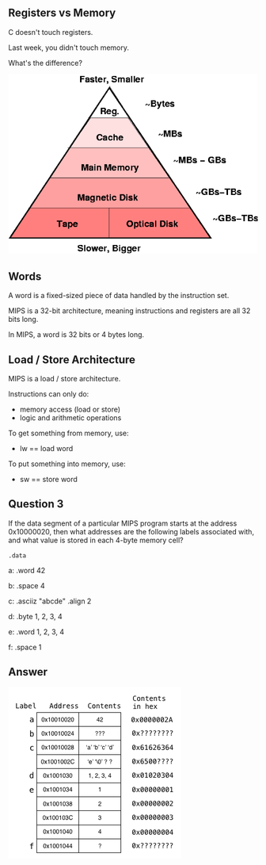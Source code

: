 ## Registers vs Memory

C doesn't touch registers.

Last week, you didn't touch memory.

What's the difference?

![hierarchy](hierarchy.gif)


## Words

A word is a fixed-sized piece of data handled by the instruction set.

MIPS is a 32-bit architecture, meaning instructions and 
registers are all 32 bits long.

In MIPS, a word is 32 bits or 4 bytes long.


## Load / Store Architecture

MIPS is a load / store architecture.

Instructions can only do:
- memory access (load or store)
- logic and arithmetic operations

To get something from memory, use:
- lw == load word

To put something into memory, use:
- sw == store word


## Question 3

If the data segment of a particular MIPS program starts at the address 0x10000020, then what addresses are the following labels associated with, and what value is stored in each 4-byte memory cell? 

    .data
a:  .word   42


b:  .space  4


c:  .asciiz "abcde"
    .align  2


d:  .byte   1, 2, 3, 4


e:  .word   1, 2, 3, 4


f:  .space  1


## Answer

![q3](q3.png)
